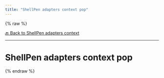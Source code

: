 ```yaml
---
title: "ShellPen adapters context pop"
---
```


{% raw %}





[🔙 Back to ShellPen adapters context](/api/ShellPen/adapters/context)

---







<!-- Todo, if there are no subcommands under the child commands, use a smaller heading size -->


# ShellPen adapters context pop












  
{% endraw %}
